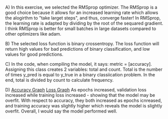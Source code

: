 A) In this exercise, we selected the RMSprop optimizer. The RMSprop is a good choice because it allows for an increased learning rate which allows the alogirthm to "take larget steps", and thus, converge faster! In RMSprop, the learning rate is adapted by dividing by the root of the sequared gradient. I think RMSprop is better for small batches in large datasets compared to other optimizers like adam.

B) The selected loss function is binary crossentropy. The loss function will return high values for bad predictions of binary classification, and low values for good predictions. 

C) In the code, when compiling the model, it says: metric = [accuracy]. Assigning this class creates 2 variables: total and count. Total is the number of times y_pred is equal to y_true in a binary classiication problem. In the end, total is divided by count to calculate frequency. 

D)  [Accuracy Graph](https://user-images.githubusercontent.com/60228374/87969168-a07e7e80-ca8f-11ea-9cfd-a57acf1f826c.png)
    [Loss Graph](https://user-images.githubusercontent.com/60228374/87969246-c3109780-ca8f-11ea-820c-ec9d27a6b100.png)
As epochs increased, validation loss increased while training loss increased - showing that the model may be overfit. With respect to accuracy, they both increased as epochs icnreased, and training accuracy was slightly higher which reveals the model is slightly overfit. Overall, I would say the model performed well. 
    
    
